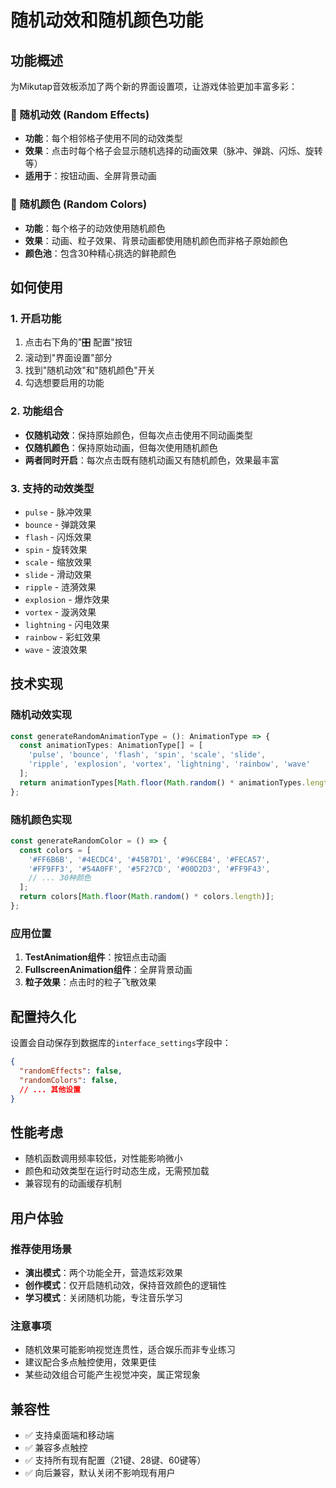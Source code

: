 # 随机动效和随机颜色功能

## 功能概述

为Mikutap音效板添加了两个新的界面设置项，让游戏体验更加丰富多彩：

### 🎲 随机动效 (Random Effects)
- **功能**：每个相邻格子使用不同的动效类型
- **效果**：点击时每个格子会显示随机选择的动画效果（脉冲、弹跳、闪烁、旋转等）
- **适用于**：按钮动画、全屏背景动画

### 🌈 随机颜色 (Random Colors)  
- **功能**：每个格子的动效使用随机颜色
- **效果**：动画、粒子效果、背景动画都使用随机颜色而非格子原始颜色
- **颜色池**：包含30种精心挑选的鲜艳颜色

## 如何使用

### 1. 开启功能
1. 点击右下角的"🎛️ 配置"按钮
2. 滚动到"界面设置"部分
3. 找到"随机动效"和"随机颜色"开关
4. 勾选想要启用的功能

### 2. 功能组合
- **仅随机动效**：保持原始颜色，但每次点击使用不同动画类型
- **仅随机颜色**：保持原始动画，但每次使用随机颜色
- **两者同时开启**：每次点击既有随机动画又有随机颜色，效果最丰富

### 3. 支持的动效类型
- `pulse` - 脉冲效果
- `bounce` - 弹跳效果  
- `flash` - 闪烁效果
- `spin` - 旋转效果
- `scale` - 缩放效果
- `slide` - 滑动效果
- `ripple` - 涟漪效果
- `explosion` - 爆炸效果
- `vortex` - 漩涡效果
- `lightning` - 闪电效果
- `rainbow` - 彩虹效果
- `wave` - 波浪效果

## 技术实现

### 随机动效实现
```typescript
const generateRandomAnimationType = (): AnimationType => {
  const animationTypes: AnimationType[] = [
    'pulse', 'bounce', 'flash', 'spin', 'scale', 'slide', 
    'ripple', 'explosion', 'vortex', 'lightning', 'rainbow', 'wave'
  ];
  return animationTypes[Math.floor(Math.random() * animationTypes.length)];
};
```

### 随机颜色实现
```typescript
const generateRandomColor = () => {
  const colors = [
    '#FF6B6B', '#4ECDC4', '#45B7D1', '#96CEB4', '#FECA57',
    '#FF9FF3', '#54A0FF', '#5F27CD', '#00D2D3', '#FF9F43',
    // ... 30种颜色
  ];
  return colors[Math.floor(Math.random() * colors.length)];
};
```

### 应用位置
1. **TestAnimation组件**：按钮点击动画
2. **FullscreenAnimation组件**：全屏背景动画
3. **粒子效果**：点击时的粒子飞散效果

## 配置持久化

设置会自动保存到数据库的`interface_settings`字段中：
```json
{
  "randomEffects": false,
  "randomColors": false,
  // ... 其他设置
}
```

## 性能考虑

- 随机函数调用频率较低，对性能影响微小
- 颜色和动效类型在运行时动态生成，无需预加载
- 兼容现有的动画缓存机制

## 用户体验

### 推荐使用场景
- **演出模式**：两个功能全开，营造炫彩效果
- **创作模式**：仅开启随机动效，保持音效颜色的逻辑性
- **学习模式**：关闭随机功能，专注音乐学习

### 注意事项
- 随机效果可能影响视觉连贯性，适合娱乐而非专业练习
- 建议配合多点触控使用，效果更佳
- 某些动效组合可能产生视觉冲突，属正常现象

## 兼容性

- ✅ 支持桌面端和移动端
- ✅ 兼容多点触控
- ✅ 支持所有现有配置（21键、28键、60键等）
- ✅ 向后兼容，默认关闭不影响现有用户 